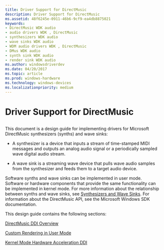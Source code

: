 ```yaml
---
title: Driver Support for DirectMusic
description: Driver Support for DirectMusic
ms.assetid: 48f6245e-0911-46b6-9cf9-ea4db8875021
keywords:
- DirectMusic WDK audio
- audio drivers WDK , DirectMusic
- synthesizers WDK audio
- wave sinks WDK audio
- WDM audio drivers WDK , DirectMusic
- DMus WDK audio
- synth sink WDK audio
- render sink WDK audio
ms.author: windowsdriverdev
ms.date: 04/20/2017
ms.topic: article
ms.prod: windows-hardware
ms.technology: windows-devices
ms.localizationpriority: medium
---
```


# Driver Support for DirectMusic


## <span id="driver_support_for_directmusic"></span><span id="DRIVER_SUPPORT_FOR_DIRECTMUSIC"></span>


This document is a design guide for implementing drivers for Microsoft DirectMusic synthesizers (synths) and wave sinks:

-   A synthesizer is a device that inputs a stream of time-stamped MIDI messages and outputs an analog audio signal or a periodically sampled wave digital audio stream.

-   A wave sink is a streaming wave device that pulls wave audio samples from the synthesizer and feeds them to a target audio device.

Software synths and wave sinks can be implemented in user mode. Software or hardware components that provide the same functionality can be implemented in kernel mode. For more information about the relationship between synths and wave sinks, see [Synthesizers and Wave Sinks](synthesizers-and-wave-sinks.md). For information about the DirectMusic API, see the Microsoft Windows SDK documentation.

This design guide contains the following sections:

[DirectMusic DDI Overview](directmusic-ddi-overview.md)

[Custom Rendering in User Mode](custom-rendering-in-user-mode.md)

[Kernel Mode Hardware Acceleration DDI](kernel-mode-hardware-acceleration-ddi.md)

 

 




